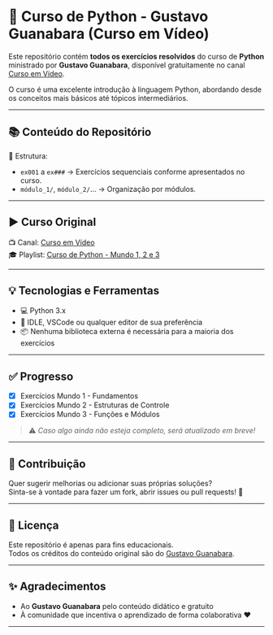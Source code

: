 # 📘 Curso de Python - Gustavo Guanabara (Curso em Vídeo)

Este repositório contém **todos os exercícios resolvidos** do curso de **Python** ministrado por **Gustavo Guanabara**, disponível gratuitamente no canal [Curso em Vídeo](https://www.youtube.com/@CursoemVideo).  

O curso é uma excelente introdução à linguagem Python, abordando desde os conceitos mais básicos até tópicos intermediários.

---

## 📚 Conteúdo do Repositório

📁 Estrutura:
- `ex001` a `ex###` → Exercícios sequenciais conforme apresentados no curso.
- `módulo_1/`, `módulo_2/`... → Organização por módulos.

---

## ▶️ Curso Original

📺 Canal: [Curso em Vídeo](https://www.youtube.com/@CursoemVideo)  
🎓 Playlist: [Curso de Python - Mundo 1, 2 e 3](https://www.youtube.com/playlist?list=PLHz_AreHm4dm6wYOIW20Nyg12TAjmMGT-)

---

## 💡 Tecnologias e Ferramentas

- 💻 Python 3.x
- 🐍 IDLE, VSCode ou qualquer editor de sua preferência
- 📦 Nenhuma biblioteca externa é necessária para a maioria dos exercícios

---

## ✅ Progresso

- [x] Exercícios Mundo 1 - Fundamentos
- [x] Exercícios Mundo 2 - Estruturas de Controle
- [x] Exercícios Mundo 3 - Funções e Módulos

> ⚠️ *Caso algo ainda não esteja completo, será atualizado em breve!*

---

## 🤝 Contribuição

Quer sugerir melhorias ou adicionar suas próprias soluções?  
Sinta-se à vontade para fazer um fork, abrir issues ou pull requests! 🙌

---

## 📜 Licença

Este repositório é apenas para fins educacionais.  
Todos os créditos do conteúdo original são do [Gustavo Guanabara](https://github.com/gustavoguanabara).

---

## ✨ Agradecimentos

- Ao **Gustavo Guanabara** pelo conteúdo didático e gratuito
- À comunidade que incentiva o aprendizado de forma colaborativa ❤️

---

